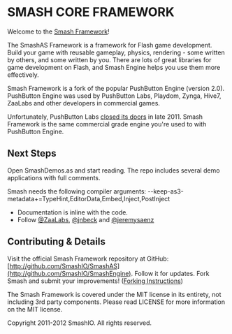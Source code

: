SMASH CORE FRAMEWORK
====================

Welcome to the [Smash Framework](http://www.smash.io)!

The SmashAS Framework is a framework for Flash game development. Build your game 
with reusable gameplay, physics, rendering - some 
written by others, and some written by you. There are lots of great libraries 
for game development on Flash, and Smash Engine helps you use them more 
effectively.

Smash Framework is a fork of the popular PushButton Engine (version 2.0).  PushButton Engine was used by PushButton Labs, Playdom, Zynga, Hive7, ZaaLabs and other developers in commercial games.

Unfortunately, PushButton Labs [closed its doors](http://pushbuttonlabs.com/) in late 2011.  Smash Framework is the same commercial grade engine you're used to with PushButton Engine.

Next Steps
----------

Open SmashDemos.as and start reading. The repo includes several demo applications with full comments.

Smash needs the following compiler arguments: --keep-as3-metadata+=TypeHint,EditorData,Embed,Inject,PostInject

* Documentation is inline with the code.
* Follow [@ZaaLabs](http://twitter.com/zaalabs), [@jnbeck](http://twitter.com/jnbeck) and [@jeremysaenz](http://twitter.com/jeremysaenz)

Contributing & Details
----------------------

Visit the official Smash Framework repository at GitHub: [http://github.com/SmashIO/SmashAS](http://github.com/SmashIO/SmashEngine). Follow it for updates. Fork Smash and submit your improvements!  ([Forking Instructions](http://help.github.com/forking/))

The Smash Framework is covered under the MIT license in its entirety,
not including 3rd party components. Please read LICENSE for more 
information on the MIT license.

Copyright 2011-2012 SmashIO. All rights reserved.